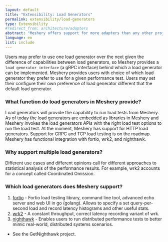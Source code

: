 ```yaml
---
layout: default
title: "Extensibility: Load Generators"
permalink: extensibility/load-generators
type: Extensibility
#redirect_from: architecture/adapters
abstract: "Meshery offers support for more adapters than any other project or product in the world. Meshery uses adapters for managing the various service meshes."
language: en
list: include
---
```


Users may prefer to use one load generator over the next given the difference of capabilities between load generators, so Meshery provides a `load generator interface` (a gRPC interface) behind which a load generator can be implemented. Meshery provides users with choice of which load generator they prefer to use for a given performance test. Users may set their configure their own preference of load generator different that the default load generator.

### What function do load generators in Meshery provide? 

Load generators will provide the capability to run load tests from Meshery. As of today the load generators are embedded as libraries in Meshery and Meshery invokes the load generators APIs with the right load test options to run the load test. At the moment, Meshery has support for HTTP load generators. Support for GRPC and TCP load testing is on the roadmap. Meshery has functional integration with fortio, wrk2, and nighthawk.

### Why support multiple load generators?

Different use cases and different opinions call for different approaches to statistical analysis of the performance results. For example, wrk2 accounts for a concept called Coordinated Omission.

### Which load generators does Meshery support?

1. [fortio](https://github.com/fortio/fortio) - Fortio load testing library, command line tool, advanced echo server and web UI in go (golang). Allows to specify a set query-per-second load and record latency histograms and other useful stats.
1. [wrk2](https://github.com/giltene/wrk2) - A constant throughput, correct latency recording variant of wrk.
1. [nighthawk](https://github.com/envoyproxy/nighthawk) - Enables users to run distributed performance tests to better mimic real-world, distributed systems scenarios.
  - See the GetNighthawk project.